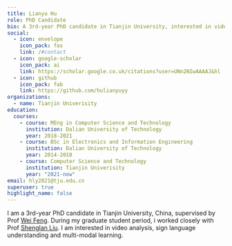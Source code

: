 ```yaml
---
title: Lianyu Hu
role: PhD Candidate
bio: A 3rd-year PhD candidate in Tianjin University, interested in video analysis .
social:
  - icon: envelope
    icon_pack: fas
    link: /#contact
  - icon: google-scholar
    icon_pack: ai
    link: https://scholar.google.co.uk/citations?user=UNn2NIwAAAAJ&hl
  - icon: github
    icon_pack: fab
    link: https://github.com/hulianyuyy
organizations:
  - name: Tianjin Univerisity
education:
  courses:
    - course: MEng in Computer Science and Technology
      institution: Dalian University of Technology
      year: 2018-2021
    - course: BSc in Electronics and Information Engineering
      institution: Dalian University of Technology
      year: 2014-2018
    - course: Computer Science and Technology
      institution: Tianjin Univerisity
      year: "2021-now"
email: hly2021@tju.edu.cn
superuser: true
highlight_name: false
---
```

I am a 3rd-year PhD candidate in Tianjin University, China, supervised by Prof [Wei Feng](https://scholar.google.com/citations?user=7ory1i8AAAAJ&hl=zh-CN&oi=ao). During my graduate student period, i worked closely with Prof [Shenglan Liu](https://scholar.google.com/citations?hl=zh-CN&user=MtbsE3YAAAAJ). I am interested in video analysis, sign language understanding and multi-modal learning.

<!--
{{< icon name="download" pack="fas" >}} Download my {{< staticref "media/demo_resume.pdf" "newtab" >}}resumé{{< /staticref >}}.
-->
